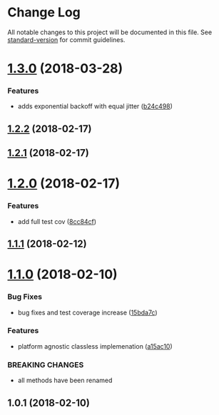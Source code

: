 # Change Log

All notable changes to this project will be documented in this file. See [standard-version](https://github.com/conventional-changelog/standard-version) for commit guidelines.

<a name="1.3.0"></a>

# [1.3.0](https://github.com/alexsasharegan/pooler/compare/v1.2.2...v1.3.0) (2018-03-28)

### Features

* adds exponential backoff with equal jitter ([b24c498](https://github.com/alexsasharegan/pooler/commit/b24c498))

<a name="1.2.2"></a>

## [1.2.2](https://github.com/alexsasharegan/pooler/compare/v1.2.1...v1.2.2) (2018-02-17)

<a name="1.2.1"></a>

## [1.2.1](https://github.com/alexsasharegan/pooler/compare/v1.2.0...v1.2.1) (2018-02-17)

<a name="1.2.0"></a>

# [1.2.0](https://github.com/alexsasharegan/pooler/compare/v1.1.1...v1.2.0) (2018-02-17)

### Features

* add full test cov ([8cc84cf](https://github.com/alexsasharegan/pooler/commit/8cc84cf))

<a name="1.1.1"></a>

## [1.1.1](https://github.com/alexsasharegan/pooler/compare/v1.1.0...v1.1.1) (2018-02-12)

<a name="1.1.0"></a>

# [1.1.0](https://github.com/alexsasharegan/pooler/compare/v1.0.1...v1.1.0) (2018-02-10)

### Bug Fixes

* bug fixes and test coverage increase ([15bda7c](https://github.com/alexsasharegan/pooler/commit/15bda7c))

### Features

* platform agnostic classless implemenation ([a15ac10](https://github.com/alexsasharegan/pooler/commit/a15ac10))

### BREAKING CHANGES

* all methods have been renamed

<a name="1.0.1"></a>

## 1.0.1 (2018-02-10)
